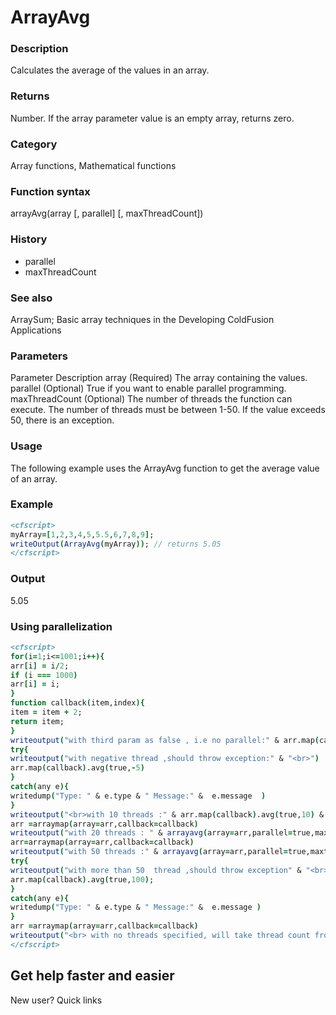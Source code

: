 # ArrayAvg

### Description

Calculates the average of the values in an array.
### Returns

Number. If the array parameter value is an empty array, returns zero.
### Category

Array functions, Mathematical functions
### Function syntax

arrayAvg(array [, parallel] [, maxThreadCount])
### History

- parallel
- maxThreadCount
### See also

ArraySum; Basic array techniques in the Developing ColdFusion Applications
### Parameters

Parameter
Description
array
(Required) The array containing the values.
parallel
(Optional) True if you want to enable parallel programming.
maxThreadCount
(Optional) The number of threads the function can execute. The number of threads must be between 1-50. If the value exceeds 50, there is an exception.
### Usage

The following example uses the ArrayAvg function to get the average value of an array.
### Example

```coldfusion
<cfscript>
myArray=[1,2,3,4,5,5.5,6,7,8,9];
writeOutput(ArrayAvg(myArray)); // returns 5.05
</cfscript>
```
### Output
5.05
### Using parallelization
```coldfusion
<cfscript>
for(i=1;i<=1001;i++){
arr[i] = i/2;
if (i === 1000)
arr[i] = i;
}
function callback(item,index){
item = item + 2;
return item;
}
writeoutput("with third param as false , i.e no parallel:" & arr.map(callback).avg(false,2) & "<br>")
try{
writeoutput("with negative thread ,should throw exception:" & "<br>")
arr.map(callback).avg(true,-5)
}
catch(any e){
writedump("Type: " & e.type & " Message:" &  e.message  )
}
writeoutput("<br>with 10 threads :" & arr.map(callback).avg(true,10) & "<br>")
arr =arraymap(array=arr,callback=callback)
writeoutput("with 20 threads : " & arrayavg(array=arr,parallel=true,maxthreadcount=20) & "<br>")
arr=arraymap(array=arr,callback=callback)
writeoutput("with 50 threads :" & arrayavg(array=arr,parallel=true,maxthreadcount=50) & "<br>")
try{
writeoutput("with more than 50  thread ,should throw exception" & "<br>")
arr.map(callback).avg(true,100);
}
catch(any e){
writedump("Type: " & e.type & " Message:" &  e.message )
}
arr =arraymap(array=arr,callback=callback)
writeoutput("<br> with no threads specified, will take thread count from cf admin: " & arrayavg(array=arr,parallel=true) & "<br>")
</cfscript>
```
## Get help faster and easier
New user?
Quick links
